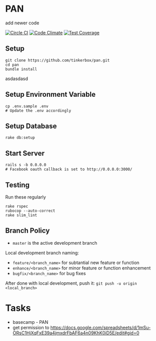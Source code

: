 # PAN
add newer code

[![Circle CI](https://circleci.com/gh/tinkerbox/pan.svg?style=svg&circle-token=6e54f3ceb9c3a2d4707fe06ba43362527370fe6f)](https://circleci.com/gh/tinkerbox/pan)
[![Code Climate](https://codeclimate.com/repos/5636f5666956801ac0004e0d/badges/b82a5b2d4f73799bd70d/gpa.svg)](https://codeclimate.com/repos/5636f5666956801ac0004e0d/feed)
[![Test Coverage](https://codeclimate.com/repos/5636f5666956801ac0004e0d/badges/b82a5b2d4f73799bd70d/coverage.svg)](https://codeclimate.com/repos/5636f5666956801ac0004e0d/coverage)


## Setup
```
git clone https://github.com/tinkerbox/pan.git
cd pan
bundle install
```

asdasdasd

## Setup Environment Variable
```
cp .env.sample .env
# Update the .env accordingly
```

## Setup Database
```
rake db:setup
```

## Start Server
```
rails s -b 0.0.0.0
# Facebook oauth callback is set to http://0.0.0.0:3000/
```

## Testing

Run these regularly
```
rake rspec
rubocop --auto-correct
rake slim_lint
```

## Branch Policy

- `master` is the active development branch

Local development branch naming:

- `feature/<branch_name>` for subtantial new feature or function
- `enhance/<branch_name>` for minor feature or function enhancement
- `bugfix/<branch_name>` for bug fixes

After done with local development, push it:
```git push -u origin <local_branch>```

# Tasks
- basecamp - PAN
- get permission to https://docs.google.com/spreadsheets/d/1mSu-ORsC1HjXqFxE39a4jmxdrFbAF6a4n09KhK0iD5E/edit#gid=0
